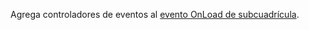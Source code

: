 Agrega controladores de eventos al [evento OnLoad de subcuadrícula](../../../events/subgrid-onload.md).